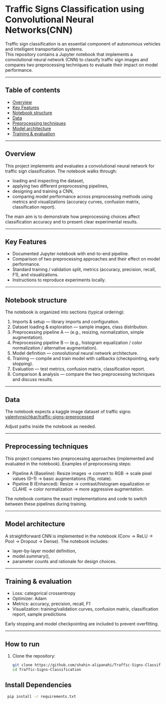 # Traffic Signs Classification using Convolutional Neural Networks(CNN) 

Traffic sign classification is an essential component of autonomous vehicles and intelligent transportation systems.  
This repository contains a Jupyter notebook that implements a convolutional neural network (CNN) to classify traffic sign images and compares two preprocessing techniques to evaluate their impact on model performance.


---

## Table of contents
- [Overview](#overview)  
- [Key Features](#key-features)  
- [Notebook structure](#notebook-structure)  
- [Data](#data)  
- [Preprocessing techniques](#preprocessing-techniques)  
- [Model architecture](#model-architecture)  
- [Training & evaluation](#training--evaluation)  

---

## Overview
This project implements and evaluates a convolutional neural network for traffic sign classification. The notebook walks through:
- loading and inspecting the dataset,
- applying two different preprocessing pipelines,
- designing and training a CNN,
- comparing model performance across preprocessing methods using metrics and visualizations (accuracy curves, confusion matrix, classification report).

The main aim is to demonstrate how preprocessing choices affect classification accuracy and to present clear experimental results.

---

## Key Features
- Documented Jupyter notebook with end-to-end pipeline.
- Comparison of two preprocessing approaches and their effect on model performance.
- Standard training / validation split, metrics (accuracy, precision, recall, F1), and visualizations.
- Instructions to reproduce experiments locally.

---

## Notebook structure
The notebook is organized into sections (typical ordering):
1. Imports & setup — library imports and configuration.  
2. Dataset loading & exploration — sample images, class distribution.  
3. Preprocessing pipeline A — (e.g., resizing, normalization, simple augmentation).  
4. Preprocessing pipeline B — (e.g., histogram equalization / color normalization / alternative augmentation).  
5. Model definition — convolutional neural network architecture.  
6. Training — compile and train model with callbacks (checkpointing, early stopping).  
7. Evaluation — test metrics, confusion matrix, classification report.  
8. Comparison & analysis — compare the two preprocessing techniques and discuss results.  

---

## Data
The notebook expects a kaggle image dataset of traffic signs: [valentynsichkar/traffic-signs-preprocessed](https://www.kaggle.com/datasets/valentynsichkar/traffic-signs-preprocessed)

Adjust paths inside the notebook as needed.

---

## Preprocessing techniques
This project compares two preprocessing approaches (implemented and evaluated in the notebook). Examples of preprocessing steps:
- Pipeline A (Baseline): Resize images → convert to RGB → scale pixel values (0–1) → basic augmentations (flip, rotate).  
- Pipeline B (Enhanced): Resize → contrast/histogram equalization or CLAHE → color normalization → more aggressive augmentation.  

The notebook contains the exact implementations and code to switch between these pipelines during training.

---

## Model architecture
A straightforward CNN is implemented in the notebook (Conv → ReLU → Pool → Dropout → Dense). The notebook includes:
- layer-by-layer model definition,
- model.summary(),
- parameter counts and rationale for design choices.

---

## Training & evaluation
- Loss: categorical crossentropy  
- Optimizer: Adam  
- Metrics: accuracy, precision, recall, F1  
- Visualization: training/validation curves, confusion matrix, classification report, sample predictions  

Early stopping and model checkpointing are included to prevent overfitting.

---

## How to run
1. Clone the repository:
   ```bash
   git clone https://github.com/shahin-alipanahi/Traffic-Signs-Classification.git
   cd Traffic-Signs-Classification
   ```
   
## Install Dependencies 
```bash
 pip install -r requirements.txt
   ```
